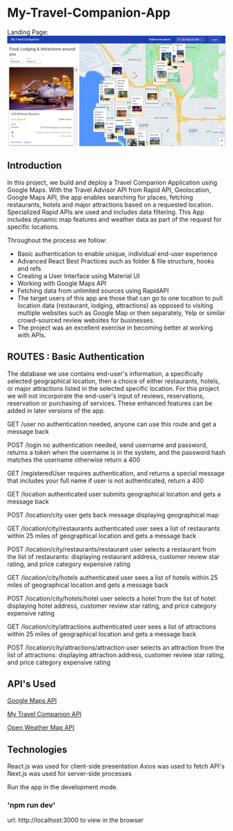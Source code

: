 # My-Travel-Companion-App
Landing Page:
![Image.png](https://github.com/ddiza/My-Travel-Companion-1.0.3/blob/main/public/loginImage.PNG)
<br>
## Introduction
In this project, we build and deploy a Travel Companion Application using Google Maps. With the Travel Advisor API from Rapid API, Geolocation, Google Maps API, the app enables searching for places, fetching restaurants, hotels and major attractions based on a requested location. Specialized Rapid APIs are used and includes data filtering. This App includes dynamic map features and weather data as part of the request for specific locations.

Throughout the process we follow:
- Basic authentication to enable unique, individual end-user experience
- Advanced React Best Practices such as folder & file structure, hooks and refs
- Creating a User Interface using Material UI
- Working with Google Maps API
- Fetching data from unlimited sources using RapidAPI
- The target users of this app are those that can go to one location to pull location data (restaurant, lodging, attractions) as opposed to visiting multiple websites such as Google Map or then separately, Yelp or similar crowd-sourced review websites for businesses. 
- The project was an excellent exercise in becoming better at working with APIs.

## ROUTES : Basic Authentication
The database we use contains end-user's information, a specifically selected geographical location, then a choice of either restaurants, hotels, or major attractions listed in the selected specific location. For this project we will not incorporate the end-user's input of reviews, reservations, reservation or purchasing of services. These enhanced features can be added in later versions of the app.


GET /user
no authentication needed, anyone can use this route and get a message back

POST /login
no authentication needed, send username and password, returns a token
when the username is in the system, and the password hash matches the username
otherwise return a 400

GET /registeredUser
requires authentication, and returns a special message that includes your full name
if user is not authenticated, return a 400

GET /location
authenticated user submits geographical location and gets a message back

POST /location/city
user gets back message displaying geographical map

GET /location/city/restaurants
authenticated user sees a list of restaurants within 25 miles of geographical location and gets a message back

POST /location/city/restaurants/restaurant
user selects a restaurant from the list of restaurants: displaying restaurant address, customer review star rating, and price category expensive rating

GET /location/city/hotels
authenticated user sees a list of hotels within 25 miles of geographical location and gets a message back

POST /location/city/hotels/hotel
user selects a hotel from the list of hotel: displaying hotel address, customer review star rating, and price category expensive rating

GET /location/city/attractions
authenticated user sees a list of attractions within 25 miles of geographical location and gets a message back

POST /location/city/attractions/attraction
user selects an attraction from the list of attractions: displaying attraction address, customer review star rating, and price category expensive rating

## API's Used
[Google Maps API](https://developers.google.com/maps)

[My Travel Companion API](https://rapidapi.com/apidojo/api/travel-advisor)

[Open Weather Map API](https://openweathermap.org/api)

## Technologies
React.js was used for client-side presentation
Axios was used to fetch API's
Next.js was used for server-side processes

Run the app in the development mode.
### 'npm run dev'
url: http://localhost:3000 to view in the browser
